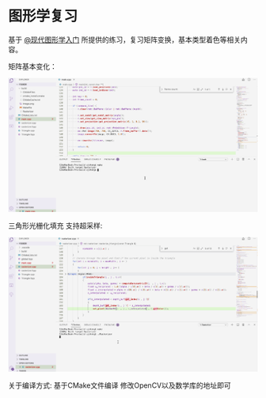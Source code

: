 # 图形学复习

基于 [@现代图形学入门][1] 所提供的练习，复习矩阵变换，基本类型着色等相关内容。

矩阵基本变化：

![Alt Text](https://github.com/shajieChen/ComputerGraphicReview/blob/master/视口矩阵练习/result.gif)

三角形光栅化填充 支持超采样: 
 
![Alt Text](https://github.com/shajieChen/ComputerGraphicReview/blob/master/光栅化填充练习/result.gif)

<i class="icon-desktop"></i> 关于编译方式: 基于CMake文件编译 修改OpenCV以及数学库的地址即可

[1]: http://games-cn.org